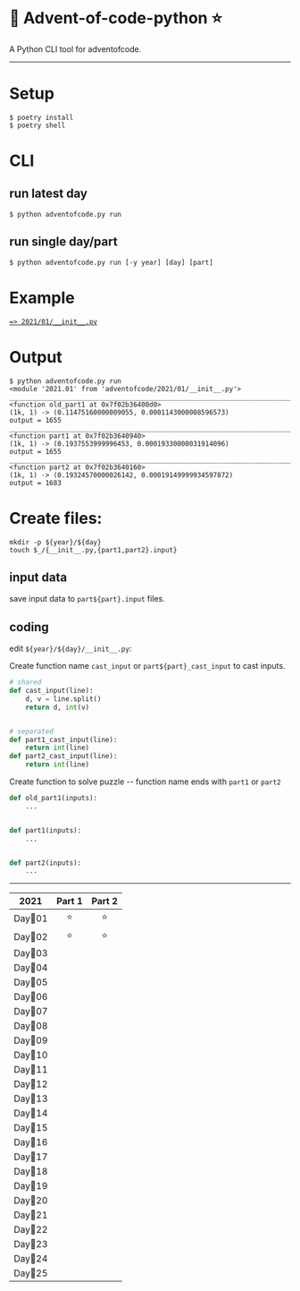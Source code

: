 # 🎄 Advent-of-code-python ⭐

A Python CLI tool for adventofcode.

---

# Setup

```
$ poetry install
$ poetry shell
```

# CLI

## run latest day

```
$ python adventofcode.py run
```

## run single day/part

```
$ python adventofcode.py run [-y year] [day] [part]
```

# Example

[`=> 2021/01/__init__.py`](2021/01/__init__.py)

# Output

```
$ python adventofcode.py run
<module '2021.01' from 'adventofcode/2021/01/__init__.py'>
________________________________________________________________________________
<function old_part1 at 0x7f02b36400d0>
(1k, 1) -> (0.11475160000009055, 0.0001143000008596573)
output = 1655
________________________________________________________________________________
<function part1 at 0x7f02b3640940>
(1k, 1) -> (0.1937553999996453, 0.00019330000031914096)
output = 1655
________________________________________________________________________________
<function part2 at 0x7f02b3640160>
(1k, 1) -> (0.19324570000026142, 0.00019149999934597872)
output = 1683

```

# Create files:

```
mkdir -p ${year}/${day}
touch $_/{__init__.py,{part1,part2}.input}
```

## input data

save input data to `part${part}.input` files.

## coding

edit `${year}/${day}/__init__.py`:

Create function name `cast_input` or `part${part}_cast_input` to cast inputs.

```python
# shared
def cast_input(line):
    d, v = line.split()
    return d, int(v)


# separated
def part1_cast_input(line):
    return int(line)
def part2_cast_input(line):
    return int(line)
```

Create function to solve puzzle -- function name ends with `part1` or `part2`

```python
def old_part1(inputs):
    ...


def part1(inputs):
    ...


def part2(inputs):
    ...

```

---

|  2021   | Part 1 | Part 2 |
| :-----: | :----: | :----: |
| Day🎄01 |   ⭐   |   ⭐   |
| Day🎄02 |   ⭐   |   ⭐   |
| Day🎄03 |        |        |
| Day🎄04 |        |        |
| Day🎄05 |        |        |
| Day🎄06 |        |        |
| Day🎄07 |        |        |
| Day🎄08 |        |        |
| Day🎄09 |        |        |
| Day🎄10 |        |        |
| Day🎄11 |        |        |
| Day🎄12 |        |        |
| Day🎄13 |        |        |
| Day🎄14 |        |        |
| Day🎄15 |        |        |
| Day🎄16 |        |        |
| Day🎄17 |        |        |
| Day🎄18 |        |        |
| Day🎄19 |        |        |
| Day🎄20 |        |        |
| Day🎄21 |        |        |
| Day🎄22 |        |        |
| Day🎄23 |        |        |
| Day🎄24 |        |        |
| Day🎄25 |        |        |
